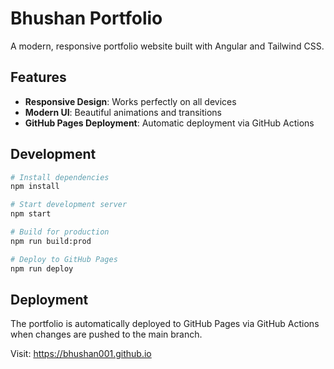 # Bhushan Portfolio

A modern, responsive portfolio website built with Angular and Tailwind CSS.

## Features

- **Responsive Design**: Works perfectly on all devices
- **Modern UI**: Beautiful animations and transitions
- **GitHub Pages Deployment**: Automatic deployment via GitHub Actions

## Development

```bash
# Install dependencies
npm install

# Start development server
npm start

# Build for production
npm run build:prod

# Deploy to GitHub Pages
npm run deploy
```

## Deployment

The portfolio is automatically deployed to GitHub Pages via GitHub Actions when changes are pushed to the main branch.

Visit: https://bhushan001.github.io
